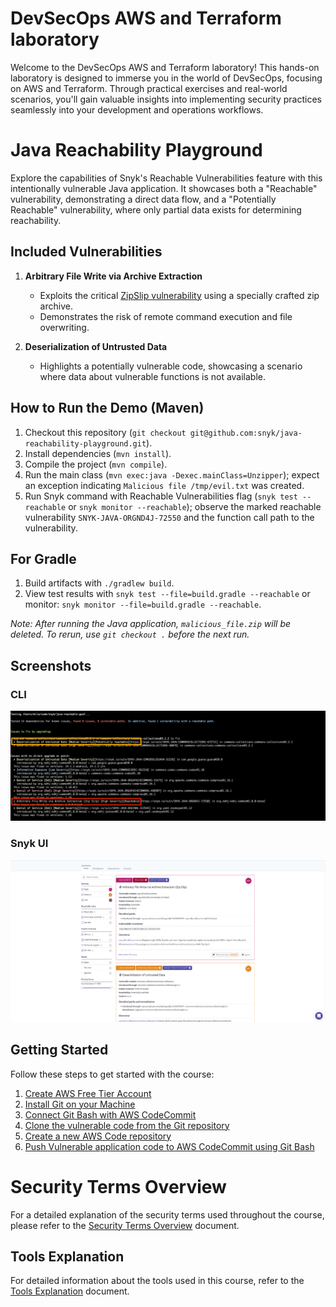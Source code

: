 # DevSecOps AWS and Terraform laboratory

Welcome to the DevSecOps AWS and Terraform laboratory! This hands-on laboratory is designed to immerse you in the world
of DevSecOps, focusing on AWS and Terraform. Through practical exercises and real-world scenarios, you'll gain valuable
insights into implementing security practices seamlessly into your development and operations workflows.

# Java Reachability Playground

Explore the capabilities of Snyk's Reachable Vulnerabilities feature with this intentionally vulnerable Java
application. It showcases both a "Reachable" vulnerability, demonstrating a direct data flow, and a "Potentially
Reachable" vulnerability, where only partial data exists for determining reachability.

## Included Vulnerabilities

1. **Arbitrary File Write via Archive Extraction**
    - Exploits the critical [ZipSlip vulnerability](https://snyk.io/research/zip-slip-vulnerability) using a specially
      crafted zip archive.
    - Demonstrates the risk of remote command execution and file overwriting.

2. **Deserialization of Untrusted Data**
    - Highlights a potentially vulnerable code, showcasing a scenario where data about vulnerable functions is not
      available.

## How to Run the Demo (Maven)

1. Checkout this repository (`git checkout git@github.com:snyk/java-reachability-playground.git`).
2. Install dependencies (`mvn install`).
3. Compile the project (`mvn compile`).
4. Run the main class (`mvn exec:java -Dexec.mainClass=Unzipper`); expect an exception
   indicating `Malicious file /tmp/evil.txt` was created.
5. Run Snyk command with Reachable Vulnerabilities flag (`snyk test --reachable` or `snyk monitor --reachable`); observe
   the marked reachable vulnerability `SNYK-JAVA-ORGND4J-72550` and the function call path to the vulnerability.

## For Gradle

1. Build artifacts with `./gradlew build`.
2. View test results with `snyk test --file=build.gradle --reachable` or
   monitor: `snyk monitor --file=build.gradle --reachable`.

*Note: After running the Java application, `malicious_file.zip` will be deleted. To rerun, use `git checkout .` before
the next run.*

## Screenshots

### CLI

![Snyk CLI Reachable Vulnerabilities](CLI_reachable.png)

### Snyk UI

![Snyk UI Reachable Vulnerabilities](UI_reachable.png)

## Getting Started

Follow these steps to get started with the course:

1. [Create AWS Free Tier Account](#1-create-aws-free-tier-account)
2. [Install Git on your Machine](#2-install-git-on-your-machine)
3. [Connect Git Bash with AWS CodeCommit](#3-connect-git-bash-with-aws-codecommit)
4. [Clone the vulnerable code from the Git repository](#4-clone-the-vulnerable-code-from-the-git-repository)
5. [Create a new AWS Code repository](#5-create-a-new-aws-code-repository)
6. [Push Vulnerable application code to AWS CodeCommit using Git Bash](#6-push-vulnerable-application-code-to-aws-codecommit-using-git-bash)

# Security Terms Overview

For a detailed explanation of the security terms used throughout the course, please refer to
the [Security Terms Overview](./security_terms.md) document.

## Tools Explanation

For detailed information about the tools used in this course, refer to the [Tools Explanation](./tools_explanation.md)
document.

